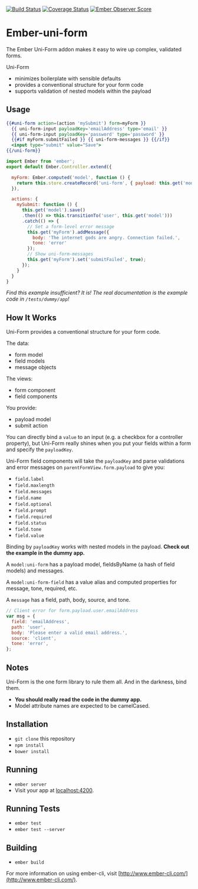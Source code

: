 
[![Build Status](https://travis-ci.org/dollarshaveclub/ember-uni-form.svg)](https://travis-ci.org/dollarshaveclub/ember-uni-form)
[![Coverage Status](https://coveralls.io/repos/dollarshaveclub/ember-uni-form/badge.svg)](https://coveralls.io/github/dollarshaveclub/ember-uni-form)
[![Ember Observer Score](http://emberobserver.com/badges/ember-uni-form.svg)](http://emberobserver.com/addons/ember-uni-form)

# Ember-uni-form

The Ember Uni-Form addon makes it easy to wire up complex, validated forms.

Uni-Form
* minimizes boilerplate with sensible defaults
* provides a conventional structure for your form code
* supports validation of nested models within the payload

## Usage

```handlebars
{{#uni-form action=(action 'mySubmit') form=myForm }}
  {{ uni-form-input payloadKey='emailAddress' type='email' }}
  {{ uni-form-input payloadKey='password' type='password' }}
  {{#if myForm.submitFailed }} {{ uni-form-messages }} {{/if}}
  <input type="submit" value="Save">
{{/uni-form}}
```

```javascript
import Ember from 'ember';
export default Ember.Controller.extend({

  myForm: Ember.computed('model', function () {
    return this.store.createRecord('uni-form', { payload: this.get('model') });
  }),

  actions: {
    mySubmit: function () {
      this.get('model').save()
      .then(() => this.transitionTo('user', this.get('model')))
      .catch(() => {
        // Set a form-level error message
        this.get('myForm').addMessage({
          body: 'The internet gods are angry. Connection failed.',
          tone: 'error'
        });
        // Show uni-form-messages
        this.get('myForm').set('submitFailed', true);
      });
    }
  }
}
```

_Find this example insufficient? It is! The real documentation is the example code in `/tests/dummy/app`!_

## How It Works

Uni-Form provides a conventional structure for your form code.

The data:
* form model
* field models
* message objects

The views:
* form component
* field components

You provide:
* payload model
* submit action

You can directly bind a `value` to an input (e.g. a checkbox for a controller property), but Uni-Form really shines when you put your fields within a form and specify the `payloadKey`.

Uni-Form field components will take the `payloadKey` and parse validations and error messages on `parentFormView.form.payload` to give you:
* `field.label`
* `field.maxlength`
* `field.messages`
* `field.name`
* `field.optional`
* `field.prompt`
* `field.required`
* `field.status`
* `field.tone`
* `field.value`

Binding by `payloadKey` works with nested models in the payload. __Check out the example in the dummy app.__

A `model:uni-form` has a payload model, fieldsByName (a hash of field models) and messages.

A `model:uni-form-field` has a value alias and computed properties for message, tone, required, etc.

A `message` has a field, path, body, source, and tone.

```javascript
// Client error for form.payload.user.emailAddress
var msg = {
  field: 'emailAddress',
  path: 'user',
  body: 'Please enter a valid email address.',
  source: 'client',
  tone: 'error',
};
```

## Notes

Uni-Form is the one form library to rule them all. And in the darkness, bind them.

* __You should really read the code in the dummy app.__
* Model attribute names are expected to be camelCased.

## Installation

* `git clone` this repository
* `npm install`
* `bower install`

## Running

* `ember server`
* Visit your app at [localhost:4200](http://localhost:4200).

## Running Tests

* `ember test`
* `ember test --server`

## Building

* `ember build`

For more information on using ember-cli, visit [http://www.ember-cli.com/](http://www.ember-cli.com/).
